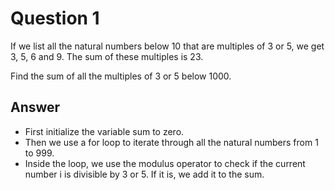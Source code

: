 # Question 1

If we list all the natural numbers below 10 that are multiples of 3 or 5, we get 3, 5, 6 and 9. The sum of these multiples is 23.

Find the sum of all the multiples of 3 or 5 below 1000.

## Answer

- First initialize the variable sum to zero.
- Then we use a for loop to iterate through all the natural numbers from 1 to 999.
- Inside the loop, we use the modulus operator to check if the current number i is divisible by 3 or 5. If it is, we add it to the sum.
